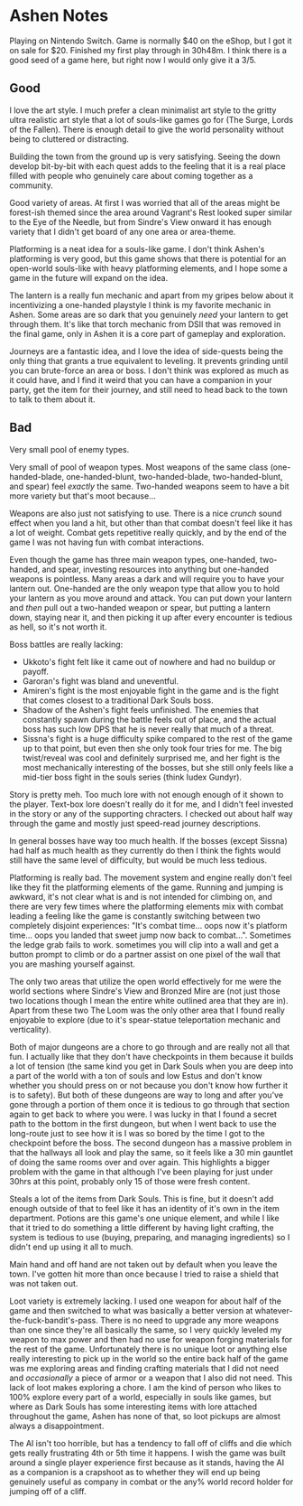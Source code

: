 Ashen Notes
===========

Playing on Nintendo Switch.
Game is normally $40 on the eShop, but I got it on sale for $20.
Finished my first play through in 30h48m.
I think there is a good seed of a game here, but right now I would only give it
a 3/5.

## Good
I love the art style.
I much prefer a clean minimalist art style to the gritty ultra realistic art
style that a lot of souls-like games go for (The Surge, Lords of the Fallen).
There is enough detail to give the world personality without being to cluttered
or distracting.

Building the town from the ground up is very satisfying.
Seeing the down develop bit-by-bit with each quest adds to the feeling that it
is a real place filled with people who genuinely care about coming together as
a community.

Good variety of areas.
At first I was worried that all of the areas might be forest-ish themed since
the area around Vagrant's Rest looked super similar to the Eye of the Needle,
but from Sindre's View onward it has enough variety that I didn't get board of
any one area or area-theme.

Platforming is a neat idea for a souls-like game.
I don't think Ashen's platforming is very good, but this game shows that there
is potential for an open-world souls-like with heavy platforming elements, and
I hope some a game in the future will expand on the idea.

The lantern is a really fun mechanic and apart from my gripes below about it
incentivizing a one-handed playstyle I think is my favorite mechanic in Ashen.
Some areas are so dark that you genuinely *need* your lantern to get through
them.
It's like that torch mechanic from DSII that was removed in the final game, only
in Ashen it is a core part of gameplay and exploration.

Journeys are a fantastic idea, and I love the idea of side-quests being the only
thing that grants a true equivalent to leveling.
It prevents grinding until you can brute-force an area or boss.
I don't think was explored as much as it could have, and I find it weird that
you can have a companion in your party, get the item for their journey, and
still need to head back to the town to talk to them about it.


## Bad
Very small pool of enemy types.

Very small of pool of weapon types.
Most weapons of the same class (one-handed-blade, one-handed-blunt,
two-handed-blade, two-handed-blunt, and spear) feel *exactly* the same.
Two-handed weapons seem to have a bit more variety but that's moot because...

Weapons are also just not satisfying to use.
There is a nice *crunch* sound effect when you land a hit, but other than that
combat doesn't feel like it has a lot of weight.
Combat gets repetitive really quickly, and by the end of the game I was not
having fun with combat interactions.

Even though the game has three main weapon types, one-handed, two-handed, and
spear, investing resources into anything but one-handed weapons is pointless.
Many areas a dark and will require you to have your lantern out.
One-handed are the only weapon type that allow you to hold your lantern as you
move around and attack.
You can put down your lantern and *then* pull out a two-handed weapon or spear,
but putting a lantern down, staying near it, and then picking it up after every
encounter is tedious as hell, so it's not worth it.

Boss battles are really lacking:
+ Ukkoto's fight felt like it came out of nowhere and had no buildup or payoff.
+ Garoran's fight was bland and uneventful.
+ Amiren's fight is the most enjoyable fight in the game and is the fight that
comes closest to a traditional Dark Souls boss.
+ Shadow of the Ashen's fight feels unfinished. The enemies that constantly
spawn during the battle feels out of place, and the actual boss has such low DPS
that he is never really that much of a threat.
+ Sissna's fight is a huge difficulty spike compared to the rest of the game up
to that point, but even then she only took four tries for me. The big
twist/reveal was cool and definitely surprised me, and her fight is the most
mechanically interesting of the bosses, but she still only feels like a mid-tier
boss fight in the souls series (think Iudex Gundyr).

Story is pretty meh.
Too much lore with not enough enough of it shown to the player.
Text-box lore doesn't really do it for me, and I didn't feel invested in the
story or any of the supporting chracters.
I checked out about half way through the game and mostly just speed-read journey
descriptions.

In general bosses have way too much health.
If the bosses (except Sissna) had half as much health as they currently do then
I think the fights would still have the same level of difficulty, but would be
much less tedious.

Platforming is really bad.
The movement system and engine really don't feel like they fit the platforming
elements of the game.
Running and jumping is awkward, it's not clear what is and is not intended for
climbing on, and there are very few times where the platforming elements mix
with combat leading a feeling like the game is constantly switching between two
completely disjoint experiences: "It's combat time... oops now it's platform
time... oops you landed that sweet jump now back to combat...".
Sometimes the ledge grab fails to work.
sometimes you will clip into a wall and get a button prompt to climb or do a
partner assist on one pixel of the wall that you are mashing yourself against.

The only two areas that utilize the open world effectively for me were the world
sections where Sindre's View and Bronzed Mire are (not just those two locations
though I mean the entire white outlined area that they are in).
Apart from these two The Loom was the only other area that I found really
enjoyable to explore (due to it's spear-statue teleportation mechanic and
verticality).

Both of major dungeons are a chore to go through and are really not all that
fun.
I actually like that they don't have checkpoints in them because it builds a lot
of tension (the same kind you get in Dark Souls when you are deep into a part of
the world with a ton of souls and low Estus and don't know whether you should
press on or not because you don't know how further it is to safety).
But both of these dungeons are way to long and after you've gone through a
portion of them once it is tedious to go through that section again to get back
to where you were.
I was lucky in that I found a secret path to the bottom in the first dungeon,
but when I went back to use the long-route just to see how it is I was so bored
by the time I got to the checkpoint before the boss.
The second dungeon has a massive problem in that the hallways all look and play
the same, so it feels like a 30 min gauntlet of doing the same rooms over and
over again.
This highlights a bigger problem with the game in that although I've been
playing for just under 30hrs at this point, probably only 15 of those were fresh
content.

Steals a lot of the items from Dark Souls. This is fine, but it doesn't add
enough outside of that to feel like it has an identity of it's own in the item
department.
Potions are this game's one unique element, and while I like that it tried to do
something a little different by having light crafting, the system is tedious to
use (buying, preparing, and managing ingredients) so I didn't end up using it
all to much.

Main hand and off hand are not taken out by default when you leave the town.
I've gotten hit more than once because I tried to raise a shield that was not
taken out.

Loot variety is extremely lacking.
I used one weapon for about half of the game and then switched to what was
basically a better version at whatever-the-fuck-bandit's-pass.
There is no need to upgrade any more weapons than one since they're all
basically the same, so I very quickly leveled my weapon to max power and then
had no use for weapon forging materials for the rest of the game.
Unfortunately there is no unique loot or anything else really interesting to
pick up in the world so the entire back half of the game was me exploring areas
and finding crafting materials that I did not need and *occasionally* a piece
of armor or a weapon that I also did not need.
This lack of loot makes exploring a chore.
I am the kind of person who likes to 100% explore every part of a world,
especially in souls like games, but where as Dark Souls has some interesting
items with lore attached throughout the game, Ashen has none of that, so loot
pickups are almost always a disappointment.

The AI isn't too horrible, but has a tendency to fall off of cliffs and die
which gets really frustrating 4th or 5th time it happens.
I wish the game was built around a single player experience first because as it
stands, having the AI as a companion is a crapshoot as to whether they will end
up being genuinely useful as company in combat or the any% world record holder
for jumping off of a cliff.
